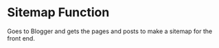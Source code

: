 # Sitemap Function

Goes to Blogger and gets the pages and posts to make a sitemap for the front end. 